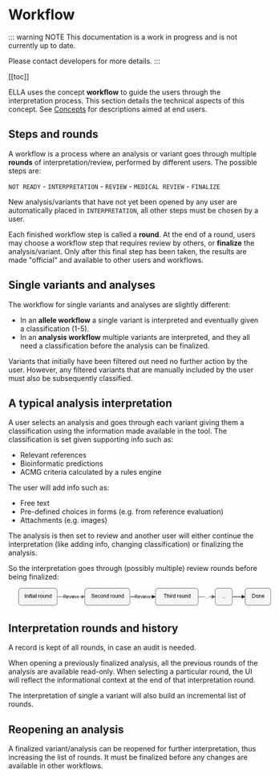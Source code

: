 # Workflow

::: warning NOTE
This documentation is a work in progress and is not currently up to date.

Please contact developers for more details.
:::

[[toc]]

ELLA uses the concept **workflow** to guide the users through the interpretation process. This section details the technical aspects of this concept. See [Concepts](/manual/workflows.md) for descriptions aimed at end users.

## Steps and rounds

A workflow is a process where an analysis or variant goes through multiple **rounds** of interpretation/review, performed by different users. The possible steps are: 

`NOT READY` - `INTERPRETATION` - `REVIEW` - `MEDICAL REVIEW` - `FINALIZE`

New analysis/variants that have not yet been opened by any user are automatically placed in `INTERPRETATION`, all other steps must be chosen by a user.

Each finished workflow step is called a **round**. At the end of a round, users may choose a workflow step that requires review by others, or **finalize** the analysis/variant. Only after this final step has been taken, the results are made "official" and available to other users and workflows.

## Single variants and analyses

The workflow for single variants and analyses are slightly different:
- In an **allele workflow** a single variant is interpreted and eventually given a classification (1-5).
- In an **analysis workflow** multiple variants are interpreted, and they all need a classification before the analysis can be finalized.

Variants that initially have been filtered out need no further action by the user. However, any filtered variants that are manually included by the user must also be subsequently classified.

## A typical analysis interpretation
A user selects an analysis and goes through each variant giving them a classification using the information made available in the tool. The classification is set given supporting info such as:

- Relevant references
- Bioinformatic predictions
- ACMG criteria calculated by a rules engine

The user will add info such as:

- Free text
- Pre-defined choices in forms (e.g. from reference evaluation)
- Attachments (e.g. images)

The analysis is then set to review and another user will either continue the interpretation (like adding info, changing classification) or finalizing the analysis.

So the interpretation goes through (possibly multiple) review rounds before being finalized:

<div style="text-indent: 4%;"><img src="./img/interpretation-rounds.png"></div>

## Interpretation rounds and history

A record is kept of all rounds, in case an audit is needed. 

When opening a previously finalized analysis, all the previous rounds of the analysis are available read-only. When selecting a particular round, the UI will reflect the informational context at the end of that interpretation round.

The interpretation of single a variant will also build an incremental list of rounds.


## Reopening an analysis
A finalized variant/analysis can be reopened for further interpretation, thus increasing the list of rounds. It must be finalized before any changes are available in other workflows.


